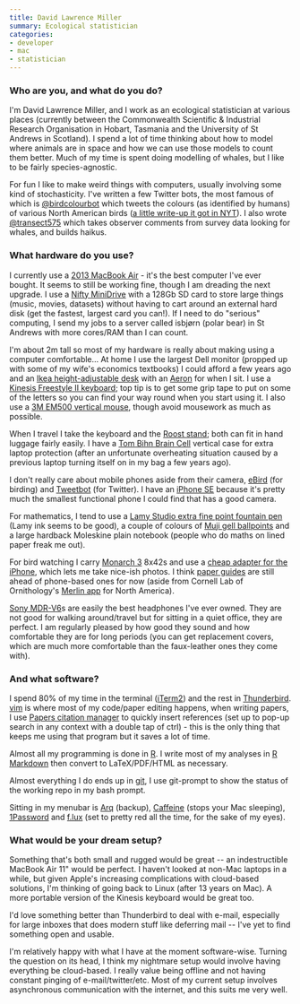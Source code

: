 ```yaml
---
title: David Lawrence Miller
summary: Ecological statistician
categories:
- developer
- mac
- statistician
---
```


### Who are you, and what do you do?

I'm David Lawrence Miller, and I work as an ecological statistician at various places (currently between the Commonwealth Scientific & Industrial Research Organisation in Hobart, Tasmania and the University of St Andrews in Scotland). I spend a lot of time thinking about how to model where animals are in space and how we can use those models to count them better. Much of my time is spent doing modelling of whales, but I like to be fairly species-agnostic.

For fun I like to make weird things with computers, usually involving some kind of stochasticity. I've written a few Twitter bots, the most famous of which is [@birdcolourbot](http://twitter.com/birdcolourbot "David's bird colour Twitter bot.") which tweets the colours (as identified by humans) of various North American birds ([a little write-up it got in NYT](https://www.nytimes.com/2017/04/28/science/twitter-bots-science.html?_r=0 "A New York Times article that mentions David's bot.")). I also wrote [@transect575](http://twitter.com/transect575 "David's whale haiku Twitter bot.") which takes observer comments from survey data looking for whales, and builds haikus.

### What hardware do you use?

I currently use a [2013 MacBook Air][macbook-air] - it's the best computer I've ever bought. It seems to still be working fine, though I am dreading the next upgrade. I use a [Nifty MiniDrive][minidrive] with a 128Gb SD card to store large things (music, movies, datasets) without having to cart around an external hard disk (get the fastest, largest card you can!). If I need to do "serious" computing, I send my jobs to a server called isbjørn (polar bear) in St Andrews with more cores/RAM than I can count.

I'm about 2m tall so most of my hardware is really about making using a computer comfortable... At home I use the largest Dell monitor (propped up with some of my wife's economics textbooks) I could afford a few years ago and an [Ikea height-adjustable desk][skarsta] with an [Aeron][] for when I sit. I use a [Kinesis Freestyle II keyboard][freestyle2-mac]; top tip is to get some grip tape to put on some of the letters so you can find your way round when you start using it. I also use a [3M EM500 vertical mouse][em500], though avoid mousework as much as possible.

When I travel I take the keyboard and the [Roost stand][roost]; both can fit in hand luggage fairly easily. I have a [Tom Bihn Brain Cell][brain-cell] vertical case for extra laptop protection (after an unfortunate overheating situation caused by a previous laptop turning itself on in my bag a few years ago).

I don't really care about mobile phones aside from their camera, [eBird][ebird-ios] (for birding) and [Tweetbot][tweetbot-ios] (for Twitter). I have an [iPhone SE][iphone-se] because it's pretty much the smallest functional phone I could find that has a good camera.

For mathematics, I tend to use a [Lamy Studio extra fine point fountain pen][safari-fountain-pen] (Lamy ink seems to be good), a couple of colours of [Muji gell ballpoints][gel-ink-ballpoint] and a large hardback Moleskine plain notebook (people who do maths on lined paper freak me out).

For bird watching I carry [Monarch 3][monarch-3-8x42-atb] 8x42s and use a [cheap adapter for the iPhone][hookupz], which lets me take nice-ish photos. I think [paper guides](http://www.houghtonmifflinbooks.com/peterson/ "Field guides for bird watching.") are still ahead of phone-based ones for now (aside from Cornell Lab of Ornithology's [Merlin app][merlin-bird-id-ios] for North America).

[Sony MDR-V6][mdr-v6]s are easily the best headphones I've ever owned. They are not good for walking around/travel but for sitting in a quiet office, they are perfect. I am regularly pleased by how good they sound and how comfortable they are for long periods (you can get replacement covers, which are much more comfortable than the faux-leather ones they come with).

### And what software?

I spend 80% of my time in the terminal ([iTerm2][]) and the rest in [Thunderbird][]. [vim][macvim] is where most of my code/paper editing happens, when writing papers, I use [Papers citation manager][papers] to quickly insert references (set up to pop-up search in any context with a double tap of ctrl) - this is the only thing that keeps me using that program but it saves a lot of time.

Almost all my programming is done in [R][]. I write most of my analyses in [R Markdown][r-markdown] then convert to LaTeX/PDF/HTML as necessary.

Almost everything I do ends up in [git][], I use git-prompt to show the status of the working repo in my bash prompt.

Sitting in my menubar is [Arq][] (backup), [Caffeine][] (stops your Mac sleeping), [1Password][] and [f.lux][] (set to pretty red all the time, for the sake of my eyes).

### What would be your dream setup?

Something that's both small and rugged would be great -- an indestructible MacBook Air 11" would be perfect. I haven't looked at non-Mac laptops in a while, but given Apple's increasing complications with cloud-based solutions, I'm thinking of going back to Linux (after 13 years on Mac). A more portable version of the Kinesis keyboard would be great too.

I'd love something better than Thunderbird to deal with e-mail, especially for large inboxes that does modern stuff like deferring mail -- I've yet to find something open and usable.

I'm relatively happy with what I have at the moment software-wise. Turning the question on its head, I think my nightmare setup would involve having everything be cloud-based. I really value being offline and not having constant pinging of e-mail/twitter/etc. Most of my current setup involves asynchronous communication with the internet, and this suits me very well.

[1password]: https://1password.com "Password management software for Mac OS X."
[aeron]: https://www.hermanmiller.com/products/seating/office-chairs/aeron-chairs/ "A work chair."
[arq]: https://www.arqbackup.com/ "S3-based backup for the Mac."
[brain-cell]: https://www.tombihn.com/products/brain-cell "A padded bag for laptops."
[caffeine]: http://lightheadsw.com/caffeine/ "A Mac menubar application to keep your computer awake."
[ebird-ios]: https://help.ebird.org/customer/portal/articles/1848031-ebird-mobile-apps-overview "An app for the bird watching/observation service."
[em500]: http://solutions.3m.co.uk/wps/portal/3M/en_GB/ComputerAccessories/ComputerAccessories/Products/OfficeComputerEquipment/ErgonomicComputerMouse/ "A vertical mouse."
[f.lux]: https://justgetflux.com/ "A tool to make the colour of your screen adapt to the current time of day."
[freestyle2-mac]: https://www.kinesis-ergo.com/shop/freestyle2-for-mac/ "An ergonomic keyboard."
[gel-ink-ballpoint]: https://www.muji.us/store/stationery/pen-pencils/capped-gel-ink.html "A ball-point pen."
[git]: https://git-scm.com/ "A version control system."
[hookupz]: https://carson.com/products/hookupz-iphone-55sse-44s-ib-542/ "An adapter for connecting an iPhone to a pair of binoculars."
[iphone-se]: https://en.wikipedia.org/wiki/IPhone_SE "A 4 inch smartphone."
[iterm2]: https://iterm2.com/ "An alternative terminal application for Mac OS X."
[macbook-air]: https://www.apple.com/macbook-air/ "A very thin laptop."
[macvim]: https://github.com/macvim-dev/macvim "A Mac GUI port of vim."
[mdr-v6]: https://www.amazon.com/Sony-MDRV6-Studio-Monitor-Headphones/dp/B00001WRSJ "Studio headphones."
[merlin-bird-id-ios]: https://itunes.apple.com/us/app/merlin-bird-id-by-cornell/id773457673 "An app for identifying North American birds."
[minidrive]: https://www.bynifty.com/products/minidrive "A storage drive for Macs with an SD slot."
[monarch-3-8x42-atb]: http://www.nikonsportoptics.com/en/nikon-products/binoculars/monarch-3-8x42-atb.html "A pair of binoculars."
[papers]: http://papersapp.com "iTunes-like software for organising articles."
[r-markdown]: https://support.rstudio.com/hc/en-us/articles/205368677-R-Markdown-Dynamic-Documents-for-R "A version of Markdown that supports R embedding."
[r]: http://www.r-project.org/ "Software for statistical computing and graphics."
[roost]: https://www.therooststand.com/ "A foldable laptop stand."
[safari-fountain-pen]: https://www.lamy.com/eng/b2c/safari/017 "A fountain pen."
[skarsta]: https://www.ikea.com/gb/en/products/desks/desk-computer-desks/skarsta-desk-sit-stand-white-spr-29084966/ "A height-adjustable desk."
[thunderbird]: https://www.mozilla.org/en-US/thunderbird/ "An open-source cross-platform mail client."
[tweetbot-ios]: https://tapbots.com/tweetbot/ "A Twitter client for iOS."
